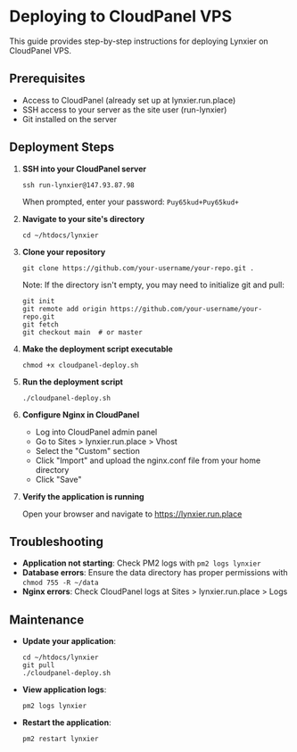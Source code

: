 
# Deploying to CloudPanel VPS

This guide provides step-by-step instructions for deploying Lynxier on CloudPanel VPS.

## Prerequisites

- Access to CloudPanel (already set up at lynxier.run.place)
- SSH access to your server as the site user (run-lynxier)
- Git installed on the server

## Deployment Steps

1. **SSH into your CloudPanel server**

   ```
   ssh run-lynxier@147.93.87.98
   ```

   When prompted, enter your password: `Puy65kud+Puy65kud+`

2. **Navigate to your site's directory**

   ```
   cd ~/htdocs/lynxier
   ```

3. **Clone your repository**

   ```
   git clone https://github.com/your-username/your-repo.git .
   ```

   Note: If the directory isn't empty, you may need to initialize git and pull:
   ```
   git init
   git remote add origin https://github.com/your-username/your-repo.git
   git fetch
   git checkout main  # or master
   ```

4. **Make the deployment script executable**

   ```
   chmod +x cloudpanel-deploy.sh
   ```

5. **Run the deployment script**

   ```
   ./cloudpanel-deploy.sh
   ```

6. **Configure Nginx in CloudPanel**

   - Log into CloudPanel admin panel
   - Go to Sites > lynxier.run.place > Vhost
   - Select the "Custom" section
   - Click "Import" and upload the nginx.conf file from your home directory
   - Click "Save"

7. **Verify the application is running**

   Open your browser and navigate to https://lynxier.run.place

## Troubleshooting

- **Application not starting**: Check PM2 logs with `pm2 logs lynxier`
- **Database errors**: Ensure the data directory has proper permissions with `chmod 755 -R ~/data`
- **Nginx errors**: Check CloudPanel logs at Sites > lynxier.run.place > Logs

## Maintenance

- **Update your application**:
  ```
  cd ~/htdocs/lynxier
  git pull
  ./cloudpanel-deploy.sh
  ```

- **View application logs**:
  ```
  pm2 logs lynxier
  ```

- **Restart the application**:
  ```
  pm2 restart lynxier
  ```

